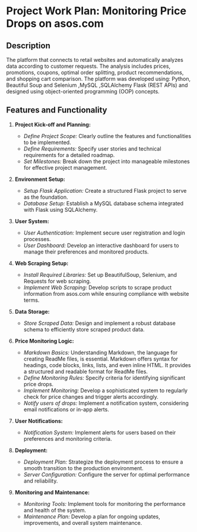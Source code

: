 # Project Work Plan: Monitoring Price Drops on asos.com

## Description

The platform that connects to retail websites and automatically analyzes data according to customer requests. The analysis includes prices, promotions, coupons, optimal order splitting, product recommendations, and shopping cart comparison. 
The platform was developed using: Python, Beautiful Soup and Selenium ,MySQL ,SQLAlchemy Flask (REST APIs) and designed using object-oriented programming (OOP) concepts.

## Features and Functionality

1. **Project Kick-off and Planning:**
   - *Define Project Scope:* Clearly outline the features and functionalities to be implemented.
   - *Define Requirements:* Specify user stories and technical requirements for a detailed roadmap.
   - *Set Milestones:* Break down the project into manageable milestones for effective project management.

2. **Environment Setup:**
   - *Setup Flask Application:* Create a structured Flask project to serve as the foundation.
   - *Database Setup:* Establish a MySQL database schema integrated with Flask using SQLAlchemy.

3. **User System:**
   - *User Authentication:* Implement secure user registration and login processes.
   - *User Dashboard:* Develop an interactive dashboard for users to manage their preferences and monitored products.

4. **Web Scraping Setup:**
   - *Install Required Libraries:* Set up BeautifulSoup, Selenium, and Requests for web scraping.
   - *Implement Web Scraping:* Develop scripts to scrape product information from asos.com while ensuring compliance with website terms.

5. **Data Storage:**
   - *Store Scraped Data:* Design and implement a robust database schema to efficiently store scraped product data.

6. **Price Monitoring Logic:**
   - *Markdown Basics:* Understanding Markdown, the language for creating ReadMe files, is essential. Markdown offers syntax for headings, code blocks, links, lists, and even inline HTML. It provides a structured and readable format for ReadMe files.
   - *Define Monitoring Rules:* Specify criteria for identifying significant price drops.
   - *Implement Monitoring:* Develop a sophisticated system to regularly check for price changes and trigger alerts accordingly.
   - *Notify users of drops:* Implement a notification system, considering email notifications or in-app alerts.

7. **User Notifications:**
   - *Notification System:* Implement alerts for users based on their preferences and monitoring criteria.

8. **Deployment:**
   - *Deployment Plan:* Strategize the deployment process to ensure a smooth transition to the production environment.
   - *Server Configuration:* Configure the server for optimal performance and reliability.

9. **Monitoring and Maintenance:**
   - *Monitoring Tools:* Implement tools for monitoring the performance and health of the system.
   - *Maintenance Plan:* Develop a plan for ongoing updates, improvements, and overall system maintenance.

